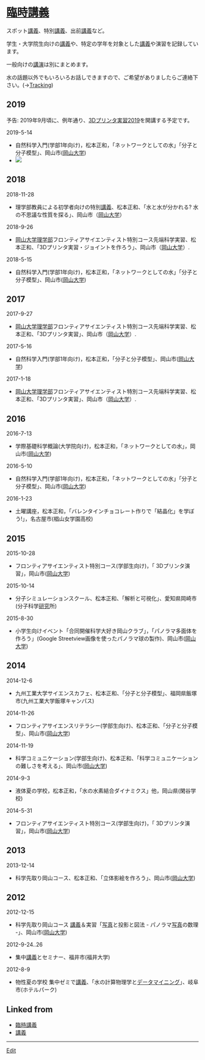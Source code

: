 # [臨時講義](臨時講義)

スポット[講義](講義)、特別[講義](講義)、出前[講義](講義)など。

学生・大学院生向けの[講義](講義)や、特定の学年を対象とした[講義](講義)や演習を記録しています。

一般向けの[講演](講演)は別にまとめます。

水の話題以外でもいろいろお話しできますので、ご希望がありましたらご連絡下さい。(→[Tracking](Tracking))



## 2019

予告: 2019年9月頃に、例年通り、[3Dプリンタ実習2019](3Dプリンタ実習2019)を開講する予定です。









2019-5-14


* 自然科学入門(学部1年向け)，松本正和，「ネットワークとしての水」「分子と分子模型」、岡山市([岡山大学](岡山大学))
* ![](https://i.gyazo.com/7e3296f6ffeda1ab930217ffbdb3234e.jpg)



## 2018

2018-11-28


* 理学部教員による初学者向けの特別[講義](講義)、松本正和、「水と水が分かれる? 水の不思議な性質を探る」、岡山市（[岡山大学](岡山大学)）

2018-9-26


* [岡山大学理学部](岡山大学理学部)フロンティアサイエンティスト特別コース先端科学実習、松本正和、「3Dプリンタ実習・ジョイントを作ろう」、岡山市（[岡山大学](岡山大学)）.

2018-5-15


* 自然科学入門(学部1年向け)，松本正和，「ネットワークとしての水」「分子と分子模型」、岡山市([岡山大学](岡山大学))



## 2017

2017-9-27


* [岡山大学理学部](岡山大学理学部)フロンティアサイエンティスト特別コース先端科学実習、松本正和、「3Dプリンタ実習」、岡山市（[岡山大学](岡山大学)）.

2017-5-16


* 自然科学入門(学部1年向け)，松本正和，「分子と分子模型」、岡山市([岡山大学](岡山大学))

2017-1-18


* [岡山大学理学部](岡山大学理学部)フロンティアサイエンティスト特別コース先端科学実習、松本正和、「3Dプリンタ実習」、岡山市（[岡山大学](岡山大学)）.



## 2016

2016-7-13


* 学際基礎科学概論(大学院向け)，松本正和，「ネットワークとしての水」，岡山市([岡山大学](岡山大学))

2016-5-10


* 自然科学入門(学部1年向け)，松本正和，「ネットワークとしての水」「分子と分子模型」、岡山市([岡山大学](岡山大学))

2016-1-23


* 土曜講座，松本正和，「バレンタインチョコレート作りで「結晶化」を学ぼう!」，名古屋市(椙山女学園高校)



## 2015

2015-10-28


* フロンティアサイエンティスト特別コース(学部生向け)，「 3Dプリンタ演習」，岡山市([岡山大学](岡山大学))

2015-10-14


* 分子シミュレーションスクール、松本正和、「解析と可視化」、愛知県岡崎市(分子科学[研究](研究)所)

2015-8-30


* 小学生向けイベント「合同開催科学大好き岡山クラブ」，「パノラマ多面体を作ろう」(Google Streetview画像を使ったパノラマ球の製作)、岡山市([岡山大学](岡山大学))



## 2014

2014-12-6


* 九州工業大学サイエンスカフェ、松本正和、「分子と分子模型」、福岡県飯塚市(九州工業大学飯塚キャンパス)

2014-11-26


* フロンティアサイエンスリテラシー(学部生向け)、松本正和、「分子と分子模型」、岡山市([岡山大学](岡山大学))

2014-11-19


* 科学コミュニケーション(学部生向け)、松本正和、「科学コミュニケーションの難しさを考える」、岡山市([岡山大学](岡山大学))

2014-9-3


* 液体夏の学校，松本正和，「水の水素結合ダイナミクス」他，岡山県(閑谷学校)

2014-5-31


* フロンティアサイエンティスト特別コース(学部生向け)，「 3Dプリンタ演習」，岡山市([岡山大学](岡山大学))



## 2013

2013-12-14


* 科学先取り岡山コース、松本正和、「立体影絵を作ろう」、岡山市([岡山大学](岡山大学))



## 2012

2012-12-15


* 科学先取り岡山コース [講義](講義)＆実習「[写真](写真)と投影と図法 - パノラマ[写真](写真)の数理 -」、岡山市([岡山大学](岡山大学))

2012-9-24..26


* 集中[講義](講義)とセミナー、福井市(福井大学)

2012-8-9


* 物性夏の学校 集中ゼミで[講義](講義)、「水の計算物理学と[データマイニング](データマイニング)」、岐阜市(ホテルパーク)



## Linked from

* [臨時講義](臨時講義.md)
* [講義](講義.md)


----
[Edit](https://github.com/vitroid/vitroid.github.io/edit/master/MD/臨時講義.md)
